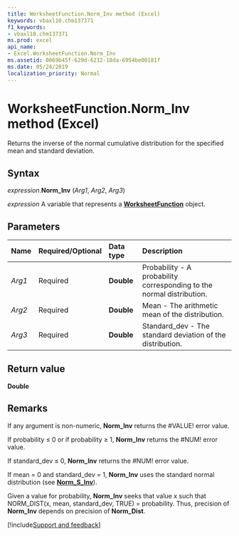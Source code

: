 ```yaml
---
title: WorksheetFunction.Norm_Inv method (Excel)
keywords: vbaxl10.chm137371
f1_keywords:
- vbaxl10.chm137371
ms.prod: excel
api_name:
- Excel.WorksheetFunction.Norm_Inv
ms.assetid: 0069b45f-629d-6212-18da-6954be00181f
ms.date: 05/24/2019
localization_priority: Normal
---
```



# WorksheetFunction.Norm_Inv method (Excel)

Returns the inverse of the normal cumulative distribution for the specified mean and standard deviation.


## Syntax

_expression_.**Norm_Inv** (_Arg1_, _Arg2_, _Arg3_)

_expression_ A variable that represents a **[WorksheetFunction](Excel.WorksheetFunction.md)** object.


## Parameters

|Name|Required/Optional|Data type|Description|
|:-----|:-----|:-----|:-----|
| _Arg1_|Required| **Double**|Probability - A probability corresponding to the normal distribution.|
| _Arg2_|Required| **Double**|Mean - The arithmetic mean of the distribution.|
| _Arg3_|Required| **Double**|Standard_dev - The standard deviation of the distribution.|

## Return value

**Double**


## Remarks

If any argument is non-numeric, **Norm_Inv** returns the #VALUE! error value.
    
If probability ≤ 0 or if probability ≥ 1, **Norm_Inv** returns the #NUM! error value.
    
If standard_dev ≤ 0, **Norm_Inv** returns the #NUM! error value.
    
If mean = 0 and standard_dev = 1, **Norm_Inv** uses the standard normal distribution (see **[Norm_S_Inv](excel.worksheetfunction.norm_s_inv.md)**).
    
Given a value for probability, **Norm_Inv** seeks that value x such that NORM_DIST(x, mean, standard_dev, TRUE) = probability. Thus, precision of **Norm_Inv** depends on precision of **Norm_Dist**.




[!include[Support and feedback](~/includes/feedback-boilerplate.md)]